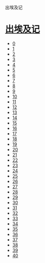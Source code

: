 ﻿




 出埃及记



[](bible/../)
=============

[出埃及记](bible/index.md)
=================


* [0](bible/EXO00.md)
* [1](bible/EXO01.md)
* [2](bible/EXO02.md)
* [3](bible/EXO03.md)
* [4](bible/EXO04.md)
* [5](bible/EXO05.md)
* [6](bible/EXO06.md)
* [7](bible/EXO07.md)
* [8](bible/EXO08.md)
* [9](bible/EXO09.md)
* [10](bible/EXO10.md)
* [11](bible/EXO11.md)
* [12](bible/EXO12.md)
* [13](bible/EXO13.md)
* [14](bible/EXO14.md)
* [15](bible/EXO15.md)
* [16](bible/EXO16.md)
* [17](bible/EXO17.md)
* [18](bible/EXO18.md)
* [19](bible/EXO19.md)
* [20](bible/EXO20.md)
* [21](bible/EXO21.md)
* [22](bible/EXO22.md)
* [23](bible/EXO23.md)
* [24](bible/EXO24.md)
* [25](bible/EXO25.md)
* [26](bible/EXO26.md)
* [27](bible/EXO27.md)
* [28](bible/EXO28.md)
* [29](bible/EXO29.md)
* [30](bible/EXO30.md)
* [31](bible/EXO31.md)
* [32](bible/EXO32.md)
* [33](bible/EXO33.md)
* [34](bible/EXO34.md)
* [35](bible/EXO35.md)
* [36](bible/EXO36.md)
* [37](bible/EXO37.md)
* [38](bible/EXO38.md)
* [39](bible/EXO39.md)
* [40](bible/EXO40.md)

